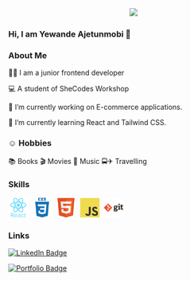 
  <div id="header" align="center">
  <img src="https://media2.giphy.com/media/paTz7UZbPfTZFRYnnB/giphy.gif?cid=6c09b952bdfadf6eece5e3b29b4a901ff3b7718c095bff6e&rid=giphy.gif&ct=s" width="500"/>
  </div>

### Hi, I am Yewande Ajetunmobi 🥰

### About Me

 👩‍💻 I am a junior frontend developer

 💻 A student of SheCodes Workshop 

 🔭 I’m currently working on E-commerce applications.

 🌱 I’m currently learning React and Tailwind CSS.

### ☺ Hobbies 
 📚 Books
 🎬 Movies 
 🎵 Music
 🚍✈ Travelling 
  

### Skills 
<div>
<img src="https://github.com/devicons/devicon/blob/master/icons/react/react-original-wordmark.svg" title="React" alt="React" width="40" height="40"/>&nbsp;
 <img src="https://github.com/devicons/devicon/blob/master/icons/css3/css3-plain-wordmark.svg" title="CSS3" alt="CSS" width="40" height="40"/>&nbsp; 
<img src="https://github.com/devicons/devicon/blob/master/icons/html5/html5-original.svg" title="HTML5" alt="HTML" width="40" height="40"/>&nbsp; 
<img src="https://github.com/devicons/devicon/blob/master/icons/javascript/javascript-original.svg" title="JavaScript" alt="JavaScript" width="40" height="40"/>&nbsp; 
<img src="https://github.com/devicons/devicon/blob/master/icons/git/git-original-wordmark.svg" title="Git" **alt="Git" width="40" height="40"/>
</div>

### Links 

  <div id="badges"> <a href="https://www.linkedin.com/in/yewande-ajetunmobi"> <img src="https://img.shields.io/badge/LinkedIn-blue?style=for-the-badge&logo=linkedin&logoColor=white" alt="LinkedIn Badge"/> </a>
 
<a href="https://yewande-ajetunmobi-portfolio.netlify.app/"> <img src="https://img.shields.io/badge/Portfolio-blueviolet?style=for-the-badge&logo=Portfolio&logoColor=white" alt="Portfolio Badge"/> </a>

</div>
<!--
**Wandeyajet/Wandeyajet** is a ✨ _special_ ✨ repository because its `README.md` (this file) appears on your GitHub profile.

Here are some ideas to get you started:

- 🔭 I’m currently working on ...
- 🌱 I’m currently learning ...
- 👯 I’m looking to collaborate on ...
- 🤔 I’m looking for help with ...
- 💬 Ask me about ...
- 📫 How to reach me: ...
- 😄 Pronouns: ...
- ⚡ Fun fact: ...
-->
